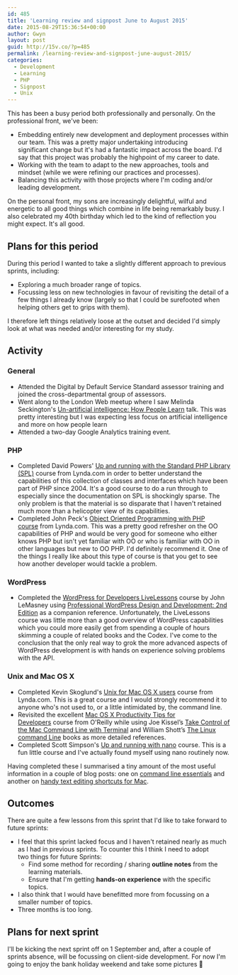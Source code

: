 ```yaml
---
id: 485
title: 'Learning review and signpost June to August 2015'
date: 2015-08-29T15:36:54+00:00
author: Gwyn
layout: post
guid: http://15v.co/?p=485
permalink: /learning-review-and-signpost-june-august-2015/
categories:
  - Development
  - Learning
  - PHP
  - Signpost
  - Unix
---
```

This has been a busy period both professionally and personally. On the professional front, we've been:

  * Embedding entirely new development and deployment processes within our team. This was a pretty major undertaking introducing significant change but it's had a fantastic impact across the board. I'd say that this project was probably the highpoint of my career to date.
  * Working with the team to adapt to the new approaches, tools and mindset (while we were refining our practices and processes).
  * Balancing this activity with those projects where I'm coding and/or leading development.

On the personal front, my sons are increasingly delightful, wilful and energetic to all good things which combine in life being remarkably busy. I also celebrated my 40th birthday which led to the kind of reflection you might expect. It's all good.

## Plans for this period

During this period I wanted to take a slightly different approach to previous sprints, including:

  * Exploring a much broader range of topics.
  * Focussing less on new technologies in favour of revisiting the detail of a few things I already know (largely so that I could be surefooted when helping others get to grips with them).

I therefore left things relatively loose at the outset and decided I'd simply look at what was needed and/or interesting for my study.

## Activity

### General

  * Attended the Digital by Default Service Standard assessor training and joined the cross-departmental group of assessors.
  * Went along to the London Web meetup where I saw Melinda Seckington's [Un-artificial intelligence: How People Learn](http://www.meetup.com/londonweb/events/194463862/) talk. This was pretty interesting but I was expecting less focus on artificial intelligence and more on how people learn
  * Attended a two-day Google Analytics training event.

### PHP

  * Completed David Powers' [Up and running with the Standard PHP Library (SPL)](http://www.lynda.com/PHP-tutorials/Up-Running-Standard-PHP-Library/175038-2.html) course from Lynda.com in order to better understand the capabilities of this collection of classes and interfaces which have been part of PHP since 2004. It's a good course to do a run through to especially since the documentation on SPL is shockingly sparse. The only problem is that the material is so disparate that I haven't retained much more than a helicopter view of its capabilities.
  * Completed John Peck's [Object Oriented Programming with PHP course](http://www.lynda.com/PHP-tutorials/Object-Oriented-Programming-PHP/107953-2.html) from Lynda.com. This was a pretty good refresher on the OO capabilities of PHP and would be very good for someone who either knows PHP but isn't yet familiar with OO or who is familiar with OO in other languages but new to OO PHP. I'd definitely recommend it. One of the things I really like about this type of course is that you get to see how another developer would tackle a problem.

### WordPress

  * Completed the [WordPress for Developers LiveLessons](https://www.safaribooksonline.com/library/view/wordpress-for-developers/9780134176635/) course by John LeMasney using [Professional WordPress Design and Development: 2nd Edition](https://www.safaribooksonline.com/library/view/professional-wordpress-design/9781118604380/) as a companion reference. Unfortunately, the LiveLessons course was little more than a good overview of WordPress capabilities which you could more easily get from spending a couple of hours skimming a couple of related books and the Codex. I've come to the conclusion that the only real way to grok the more advanced aspects of WordPress development is with hands on experience solving problems with the API.

### Unix and Mac OS X

  * Completed Kevin Skoglund's [Unix for Mac OS X users](http://www.lynda.com/Mac-OS-X-10-6-tutorials/Unix-for-Mac-OS-X-Users/78546-2.html) course from Lynda.com. This is a great course and I would strongly recommend it to anyone who's not used to, or a little intimidated by, the command line.
  * Revisited the excellent [Mac OS X Productivity Tips for Developers](https://www.safaribooksonline.com/library/view/mac-os-x/9781491945476/) course from O'Reilly while using Joe Kissel’s [Take Control of the Mac Command Line with Terminal](https://www.safaribooksonline.com/library/view/take-control-of/9781457191107/) and William Shott’s [The Linux command Line](https://www.safaribooksonline.com/library/view/the-linux-command/9781593273897/) books as more detailed references.
  * Completed Scott Simpson's [Up and running with nano](http://www.lynda.com/nano-tutorials/Up-Running-nano/189067-2.html?srchtrk=index:1%0Alinktypeid:2%0Aq:up%2Band%2Brunning%2Bwith%2Bnano%0Apage:1%0As:relevance%0Asa:true%0Aproducttypeid:2) course. This is a fun little course and I've actually found myself using nano routinely now.

Having completed these I summarised a tiny amount of the most useful information in a couple of blog posts: one on [command line essentials](https://52.27.200.123/mac-os-x-command-line-essentials/) and another on [handy text editing shortcuts for Mac](https://52.27.200.123/handy-text-editing-shortcuts-for-mac/).

## Outcomes

There are quite a few lessons from this sprint that I'd like to take forward to future sprints:

  * I feel that this sprint lacked focus and I haven't retained nearly as much as I had in previous sprints. To counter this I think I need to adopt two things for future Sprints: 
      * Find some method for recording / sharing **outline notes** from the learning materials.
      * Ensure that I'm getting **hands-on experience** with the specific topics.
  * I also think that I would have benefitted more from focussing on a smaller number of topics.
  * Three months is too long.

## Plans for next sprint

I'll be kicking the next sprint off on 1 September and, after a couple of sprints absence, will be focussing on client-side development. For now I'm going to enjoy the bank holiday weekend and take some pictures 🙂